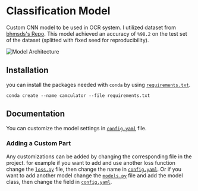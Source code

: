 
# Classification Model
Custom CNN model to be used in OCR system. I utilized dataset from [bhmsds's Repo](https://github.com/wblachowski/bhmsds). This model achieved an accuracy of `%98.2` on the test set of the dataset (splitted with fixed seed for reproducibility).

![Model Architecture](https://github.com/user-attachments/assets/745d3c8b-53ec-4265-acaa-36e0ccff6fc9)

## Installation
you can install the packages needed with `conda` by using [`requirements.txt`](https://github.com/Azimi2kht/camculator/blob/master/requirements.txt).

```
conda create --name camculator --file requirements.txt
```

## Documentation
You can customize the model settings in [`config.yaml`](https://github.com/Azimi2kht/camculator/blob/master/model/src/config.yaml) file.

### Adding a Custom Part
Any customizations can be added by changing the corresponding file in the project. for example if you want to add and use another loss function change the [`loss.py`](https://github.com/Azimi2kht/camculator/blob/master/model/src/model/loss.py) file, then change the name in [`config.yaml`](https://github.com/Azimi2kht/camculator/blob/master/model/src/config.yaml). Or if you want to add another model change the [`models.py`](https://github.com/Azimi2kht/camculator/blob/master/model/src/model/models.py) file and add the model class, then change the field in [`config.yaml`](https://github.com/Azimi2kht/camculator/blob/master/model/src/config.yaml).



